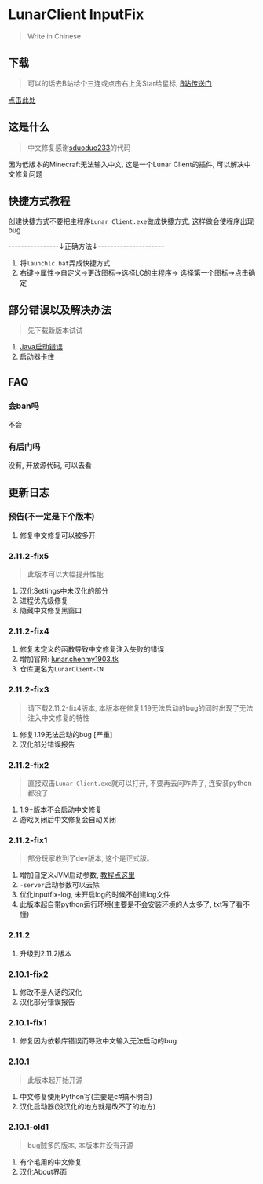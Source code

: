 # LunarClient InputFix

> Write in Chinese

## 下载

> 可以的话去B站给个三连或点击右上角Star给星标, [B站传送门](https://www.bilibili.com/read/cv17100937)

[点击此处](https://github.com/chenmy1903/LunarClient/releases)

## 这是什么

> 中文修复感谢[sduoduo233](https://github.com/sduoduo233/LunarInputFix)的代码

因为低版本的Minecraft无法输入中文, 这是一个Lunar Client的插件, 可以解决中文修复问题

## 快捷方式教程

创建快捷方式不要把主程序`Lunar Client.exe`做成快捷方式, 这样做会使程序出现bug

----------------↓正确方法↓---------------------

1. 将`launchlc.bat`弄成快捷方式
2. 右键->属性->自定义->更改图标->选择LC的主程序-> 选择第一个图标->点击确定

## 部分错误以及解决办法

> 先下载新版本试试

1. [Java启动错误](help/java-launch-failed.md)
2. [启动器卡住](help/launcher-failed.md)

## FAQ

### 会ban吗

不会

### 有后门吗

没有, 开放源代码, 可以去看

## 更新日志

### 预告(不一定是下个版本)

1. 修复中文修复可以被多开

### 2.11.2-fix5

> 此版本可以大幅提升性能

1. 汉化Settings中未汉化的部分
2. 进程优先级修复
3. 隐藏中文修复黑窗口

### 2.11.2-fix4

1. 修复未定义的函数导致中文修复注入失败的错误
2. 增加官网: [lunar.chenmy1903.tk](https://lunar.chenmy1903.tk)
3. 仓库更名为`LunarClient-CN`

### 2.11.2-fix3

> 请下载2.11.2-fix4版本, 本版本在修复1.19无法启动的bug的同时出现了无法注入中文修复的特性

1. 修复1.19无法启动的bug [严重]
2. 汉化部分错误报告

### 2.11.2-fix2

> 直接双击`Lunar Client.exe`就可以打开, 不要再去问咋弄了, 连安装python都没了

1. 1.9+版本不会启动中文修复
2. 游戏关闭后中文修复会自动关闭

### 2.11.2-fix1

> 部分玩家收到了dev版本, 这个是正式版。

1. 增加自定义JVM启动参数, [教程点这里](help/how-to-edit-launch-args.md)
2. `-server`启动参数可以去除
3. 优化inputfix-log, 未开启log的时候不创建log文件
4. 此版本起自带python运行环境(主要是不会安装环境的人太多了, txt写了看不懂)

### 2.11.2

1. 升级到2.11.2版本

### 2.10.1-fix2

1. 修改不是人话的汉化
2. 汉化部分错误报告

### 2.10.1-fix1

1. 修复因为依赖库错误而导致中文输入无法启动的bug

### 2.10.1

> 此版本起开始开源

1. 中文修复使用Python写(主要是c#搞不明白)
2. 汉化启动器(没汉化的地方就是改不了的地方)

### 2.10.1-old1

> bug贼多的版本, 本版本并没有开源

1. 有个毛用的中文修复
2. 汉化About界面
